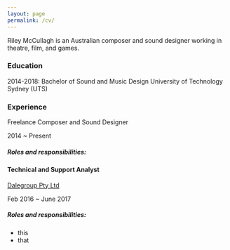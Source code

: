 ```yaml
---
layout: page
permalink: /cv/
---
```


Riley McCullagh is an Australian composer and sound designer working in theatre, film, and games.

### Education

2014-2018: Bachelor of Sound and Music Design
University of Technology Sydney (UTS)



### Experience

Freelance Composer and Sound Designer

2014 ~ Present
##### Roles and responsibilities:


#### Technical and Support Analyst

[Dalegroup Pty Ltd](http://dalegroup.net/)

Feb 2016 ~ June 2017

##### Roles and responsibilities:
  - this
  - that
